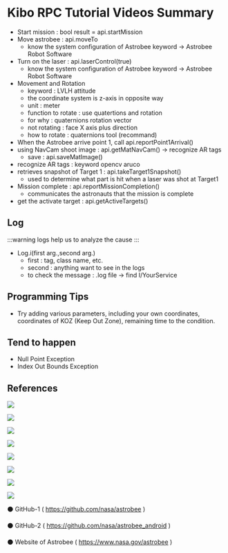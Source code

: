 # Kibo RPC Tutorial Videos Summary

- Start mission : bool result = api.startMission
- Move astrobee : api.moveTo
    - know the system configuration of Astrobee keyword -> Astrobee Robot Software
- Turn on the laser : api.laserControl(true)
    - know the system configuration of Astrobee keyword -> Astrobee Robot Software
- Movement and Rotation
    - keyword : LVLH attitude
    - the coordinate system is z-axis in opposite way
    - unit : meter
    - function to rotate : use quatertions and rotation
    - for why : quaternions rotation vector
    - not rotating : face X axis plus direction
    - how to rotate : quaternions tool (recommand)
- When the Astrobee arrive point 1, call api.reportPoint1Arrival()
- using NavCam shoot image : api.getMatNavCam() -> recognize AR tags
    - save : api.saveMatImage()
- recognize AR tags : keyword opencv aruco
- retrieves snapshot of Target 1 : api.takeTarget1Snapshot()
    - used to determine what part is hit when a laser was shot at Target1
- Mission complete : api.reportMissionCompletion()
    - communicates the astronauts that the mission is complete
- get the activate target : api.getActiveTargets()
## Log
:::warning
logs help us to analyze the cause
:::

- Log.i(first arg.,second arg.)
    - first : tag, class name, etc.
    - second : anything want to see in the logs
    - to check the message : .log file -> find I/YourService



## Programming Tips
- Try adding various parameters, including your own coordinates, coordinates of KOZ (Keep Out Zone), remaining time to the condition.
## Tend to happen
- Null Point Exception
- Index Out Bounds Exception

## References
![](https://i.imgur.com/DjIaEe1.jpg)

![](https://i.imgur.com/YFfurjh.png)

![](https://i.imgur.com/NINS3EO.png)

![](https://i.imgur.com/CYgJbQc.png)

![](https://i.imgur.com/vgkGmji.png)

![](https://i.imgur.com/siQ28Bj.jpg)

![](https://i.imgur.com/MEUut2w.jpg)

![](https://i.imgur.com/RLrdXSU.jpg)

⚫ GitHub-1 ( https://github.com/nasa/astrobee )

⚫ GitHub-2 ( https://github.com/nasa/astrobee_android )

⚫ Website of Astrobee ( https://www.nasa.gov/astrobee )
